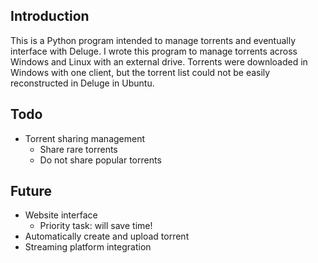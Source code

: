 ## Introduction

This is a Python program intended to manage torrents and eventually interface with Deluge. I wrote this program to manage torrents across Windows and Linux with an external drive. Torrents were downloaded in Windows with one client, but the torrent list could not be easily reconstructed in Deluge in Ubuntu.

## Todo

- Torrent sharing management
  - Share rare torrents
  - Do not share popular torrents

## Future

- Website interface
  - Priority task: will save time!
- Automatically create and upload torrent
- Streaming platform integration
